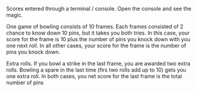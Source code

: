 
Scores entered through a terminal / console.
Open the console and see the magic.

One game of bowling consists of 10 frames.
Each frames consisted of 2 chance to know down 10 pins, but it takes you both tries. In this case, your score for the frame is 10 plus the number of pins you knock down with you one next roll. In all other cases, your score for the frame is the number of pins you knock down.

Extra rolls.
If you bowl a strike in the last frame, you are awarded two extra rolls.
Bowling a spare in the last time (firs two rolls add up to 10) gets you one extra roll.
In both cases, you net score for the last frame is the total number of pins
